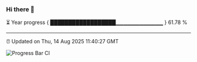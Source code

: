 ### Hi there 👋

⏳ Year progress { ██████████████████▁▁▁▁▁▁▁▁▁▁▁▁ } 61.78 %

---

⏰ Updated on Thu, 14 Aug 2025 11:40:27 GMT

![Progress Bar CI](https://github.com/IshwaranRudhara/GIT-ACTION/workflows/Progress%20Bar%20CI/badge.svg)
